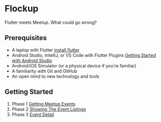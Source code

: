 # Flockup

Flutter meets Meetup. What could go wrong?

## Prerequisites
* A laptop with Flutter [install flutter](https://flutter.io/get-started/install)
* Android Studio, IntelliJ, or VS Code with Flutter Plugins [Getting Started with Android Studio](https://flutter.io/get-started/editor/#androidsstudio)
* Android/iOS Simulator (or a physical device if you're familiar)
* A familiarity with Git and GitHub
* An open mind to new technology and tools

## Getting Started

1. Phase 1 [Getting Meetup Events](1_Connect_to_meetup.md)
2. Phase 2 [Showing The Event Listings](2_Home_layout.md)
3. Phase 3 [Event Detail](3_Event_detail.md)
